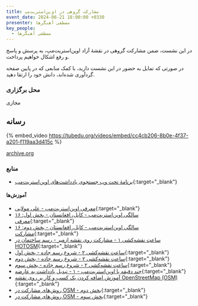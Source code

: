 ```yaml
---
title: مشارکت گروهی در اوپن‌استریت‌مپ
event_date: 2024-06-21 18:00:00 +0330
presenter: مصطفی آهنگرها
key_people:
  - مصطفی آهنگرها
---
```


در این نشست، ضمن مشارکت گروهی در نقشهٔ آزاد اوپن‌استریت‌مپ، به پرسش و پاسخ و رفع اشکال خواهیم پرداخت.

در صورتی که تمایل به حضور در این نشست دارید، با کمک منابعی که در پایین صفحه گردآوری شده‌اند، دانش خود را ارتقا دهید.

### محل برگزاری

مجازی

## رسانه

{% embed_video https://tubedu.org/videos/embed/cc4cb206-8b0e-4f37-a201-f119aa3d415c %}

[archive.org](https://archive.org/details/dona-06-osm)

### منابع
- [برنامهٔ تحت وب جستجوی یادداشت‌های اوپن‌استریت‌مپ](https://ent8r.github.io/NotesReview/){:target="_blank"}

#### آموزش‌ها
- [معرفی اوپن‌استریت‌مپ - علی مولایی](https://peertube.linuxrocks.online/w/wLE6jzsKfQCL5RZVDqfUew){:target="_blank"}
- [۱۶ سالگی اوپن‌استریت‌مپ - کابل، افغانستان - بخش اول:‌ معرفی](https://peertube.linuxrocks.online/w/xqfUveDgDtPwpkmG3xh7un){:target="_blank"}
- [۱۶ سالگی اوپن‌استریت‌مپ - کابل، افغانستان - بخش دوم: مشارکت](https://peertube.linuxrocks.online/w/8G64jm1ET4stnqZuAH4iGZ){:target="_blank"}
- [ساعتِ نقشه‌کشی ۱ - مشارکت روی نقشه ازمیر - رسم ساختمان در HOTOSM](https://peertube.linuxrocks.online/w/hm9gzjsmtdgjUBvxF2KHud){:target="_blank"}
- [ساعتِ نقشه‌کشی ۲ - شروع رسم جاده - بخش اول](https://peertube.linuxrocks.online/w/5vdJwWhr1QHLca8R3WYJ9q){:target="_blank"}
- [ساعتِ نقشه‌کشی ۲ - شروع رسم جاده - بخش دوم](https://peertube.linuxrocks.online/w/gypyzJCRqH8FvxvhWCwiUh){:target="_blank"}
- [ساعتِ نقشه‌کشی ۲ - شروع رسم جاده - بخش سوم](https://peertube.linuxrocks.online/w/s5EvuJjRF6TV2CmUEEamBR){:target="_blank"}
- [چند دقیقه با اوپن‌استریت‌مپ - ۱ - تبدیل یادداشت به عارضه](https://peertube.linuxrocks.online/w/d92QZszhQ8kwKojZWVTmsh){:target="_blank"}
- [آموزش اضافه کردن یک کسب و کار بر روی نقشه OpenStreetMap (OSM)](https://aparat.com/v/gxp9U){:target="_blank"}
- [روش‌های مشارکت در OSM - بخش دوم](https://peertube.linuxrocks.online/w/fb427ab8-af9c-4f11-b047-c383b84ee903){:target="_blank"}
- [روش‌های مشارکت در OSM - بخش سوم](https://peertube.linuxrocks.online/w/8b150211-5533-45c1-8385-5c99373cde62){:target="_blank"}
